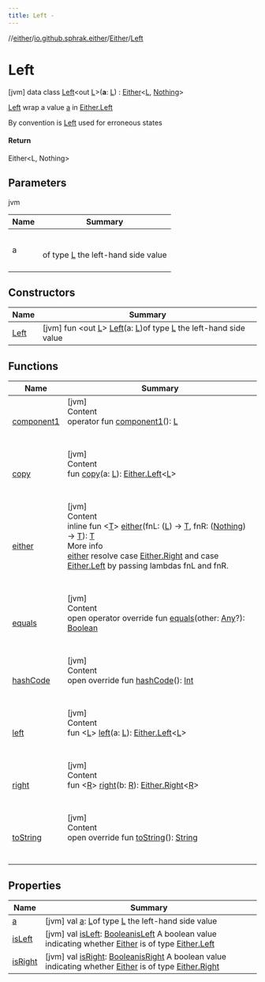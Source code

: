 ```yaml
---
title: Left -
---
```

//[either](../../../index.md)/[io.github.sphrak.either](../../index.md)/[Either](../index.md)/[Left](index.md)



# Left  
 [jvm] data class [Left](index.md)<out [L](index.md)>(**a**: [L](index.md)) : [Either](../index.md)<[L](index.md), [Nothing](https://kotlinlang.org/api/latest/jvm/stdlib/kotlin/-nothing/index.html)> 

[Left](index.md) wrap a value [a](a.md) in [Either.Left](index.md)



By convention is [Left](index.md) used for erroneous states



#### Return  


Either<L, Nothing>

   


## Parameters  
  
jvm  
  
|  Name|  Summary| 
|---|---|
| <a name="io.github.sphrak.either/Either.Left///PointingToDeclaration/"></a>a| <a name="io.github.sphrak.either/Either.Left///PointingToDeclaration/"></a><br><br>of type [L](index.md) the left-hand side value<br><br>
  


## Constructors  
  
|  Name|  Summary| 
|---|---|
| <a name="io.github.sphrak.either/Either.Left/Left/#TypeParam(bounds=[kotlin.Any?])/PointingToDeclaration/"></a>[Left](-left.md)| <a name="io.github.sphrak.either/Either.Left/Left/#TypeParam(bounds=[kotlin.Any?])/PointingToDeclaration/"></a> [jvm] fun <out [L](index.md)> [Left](-left.md)(a: [L](index.md))of type [L](index.md) the left-hand side value   <br>


## Functions  
  
|  Name|  Summary| 
|---|---|
| <a name="io.github.sphrak.either/Either.Left/component1/#/PointingToDeclaration/"></a>[component1](component1.md)| <a name="io.github.sphrak.either/Either.Left/component1/#/PointingToDeclaration/"></a>[jvm]  <br>Content  <br>operator fun [component1](component1.md)(): [L](index.md)  <br><br><br>
| <a name="io.github.sphrak.either/Either.Left/copy/#TypeParam(bounds=[kotlin.Any?])/PointingToDeclaration/"></a>[copy](copy.md)| <a name="io.github.sphrak.either/Either.Left/copy/#TypeParam(bounds=[kotlin.Any?])/PointingToDeclaration/"></a>[jvm]  <br>Content  <br>fun [copy](copy.md)(a: [L](index.md)): [Either.Left](index.md)<[L](index.md)>  <br><br><br>
| <a name="io.github.sphrak.either/Either/either/#kotlin.Function1[TypeParam(bounds=[kotlin.Any?]),TypeParam(bounds=[kotlin.Any?])]#kotlin.Function1[kotlin.Nothing,TypeParam(bounds=[kotlin.Any?])]/PointingToDeclaration/"></a>[either](index.md#%5Bio.github.sphrak.either%2FEither%2Feither%2F%23kotlin.Function1%5BTypeParam%28bounds%3D%5Bkotlin.Any%3F%5D%29%2CTypeParam%28bounds%3D%5Bkotlin.Any%3F%5D%29%5D%23kotlin.Function1%5Bkotlin.Nothing%2CTypeParam%28bounds%3D%5Bkotlin.Any%3F%5D%29%5D%2FPointingToDeclaration%2F%5D%2FFunctions%2F-1498975095)| <a name="io.github.sphrak.either/Either/either/#kotlin.Function1[TypeParam(bounds=[kotlin.Any?]),TypeParam(bounds=[kotlin.Any?])]#kotlin.Function1[kotlin.Nothing,TypeParam(bounds=[kotlin.Any?])]/PointingToDeclaration/"></a>[jvm]  <br>Content  <br>inline fun <[T](index.md#%5Bio.github.sphrak.either%2FEither%2Feither%2F%23kotlin.Function1%5BTypeParam%28bounds%3D%5Bkotlin.Any%3F%5D%29%2CTypeParam%28bounds%3D%5Bkotlin.Any%3F%5D%29%5D%23kotlin.Function1%5Bkotlin.Nothing%2CTypeParam%28bounds%3D%5Bkotlin.Any%3F%5D%29%5D%2FPointingToDeclaration%2F%5D%2FFunctions%2F-1498975095)> [either](index.md#%5Bio.github.sphrak.either%2FEither%2Feither%2F%23kotlin.Function1%5BTypeParam%28bounds%3D%5Bkotlin.Any%3F%5D%29%2CTypeParam%28bounds%3D%5Bkotlin.Any%3F%5D%29%5D%23kotlin.Function1%5Bkotlin.Nothing%2CTypeParam%28bounds%3D%5Bkotlin.Any%3F%5D%29%5D%2FPointingToDeclaration%2F%5D%2FFunctions%2F-1498975095)(fnL: ([L](index.md)) -> [T](index.md#%5Bio.github.sphrak.either%2FEither%2Feither%2F%23kotlin.Function1%5BTypeParam%28bounds%3D%5Bkotlin.Any%3F%5D%29%2CTypeParam%28bounds%3D%5Bkotlin.Any%3F%5D%29%5D%23kotlin.Function1%5Bkotlin.Nothing%2CTypeParam%28bounds%3D%5Bkotlin.Any%3F%5D%29%5D%2FPointingToDeclaration%2F%5D%2FFunctions%2F-1498975095), fnR: ([Nothing](https://kotlinlang.org/api/latest/jvm/stdlib/kotlin/-nothing/index.html)) -> [T](index.md#%5Bio.github.sphrak.either%2FEither%2Feither%2F%23kotlin.Function1%5BTypeParam%28bounds%3D%5Bkotlin.Any%3F%5D%29%2CTypeParam%28bounds%3D%5Bkotlin.Any%3F%5D%29%5D%23kotlin.Function1%5Bkotlin.Nothing%2CTypeParam%28bounds%3D%5Bkotlin.Any%3F%5D%29%5D%2FPointingToDeclaration%2F%5D%2FFunctions%2F-1498975095)): [T](index.md#%5Bio.github.sphrak.either%2FEither%2Feither%2F%23kotlin.Function1%5BTypeParam%28bounds%3D%5Bkotlin.Any%3F%5D%29%2CTypeParam%28bounds%3D%5Bkotlin.Any%3F%5D%29%5D%23kotlin.Function1%5Bkotlin.Nothing%2CTypeParam%28bounds%3D%5Bkotlin.Any%3F%5D%29%5D%2FPointingToDeclaration%2F%5D%2FFunctions%2F-1498975095)  <br>More info  <br>[either](../either.md) resolve case [Either.Right](../-right/index.md) and case [Either.Left](index.md) by passing lambdas fnL and fnR.  <br><br><br>
| <a name="kotlin/Any/equals/#kotlin.Any?/PointingToDeclaration/"></a>[equals](../-right/index.md#%5Bkotlin%2FAny%2Fequals%2F%23kotlin.Any%3F%2FPointingToDeclaration%2F%5D%2FFunctions%2F-1498975095)| <a name="kotlin/Any/equals/#kotlin.Any?/PointingToDeclaration/"></a>[jvm]  <br>Content  <br>open operator override fun [equals](../-right/index.md#%5Bkotlin%2FAny%2Fequals%2F%23kotlin.Any%3F%2FPointingToDeclaration%2F%5D%2FFunctions%2F-1498975095)(other: [Any](https://kotlinlang.org/api/latest/jvm/stdlib/kotlin/-any/index.html)?): [Boolean](https://kotlinlang.org/api/latest/jvm/stdlib/kotlin/-boolean/index.html)  <br><br><br>
| <a name="kotlin/Any/hashCode/#/PointingToDeclaration/"></a>[hashCode](../-right/index.md#%5Bkotlin%2FAny%2FhashCode%2F%23%2FPointingToDeclaration%2F%5D%2FFunctions%2F-1498975095)| <a name="kotlin/Any/hashCode/#/PointingToDeclaration/"></a>[jvm]  <br>Content  <br>open override fun [hashCode](../-right/index.md#%5Bkotlin%2FAny%2FhashCode%2F%23%2FPointingToDeclaration%2F%5D%2FFunctions%2F-1498975095)(): [Int](https://kotlinlang.org/api/latest/jvm/stdlib/kotlin/-int/index.html)  <br><br><br>
| <a name="io.github.sphrak.either/Either/left/#TypeParam(bounds=[kotlin.Any?])/PointingToDeclaration/"></a>[left](../left.md)| <a name="io.github.sphrak.either/Either/left/#TypeParam(bounds=[kotlin.Any?])/PointingToDeclaration/"></a>[jvm]  <br>Content  <br>fun <[L](../left.md)> [left](../left.md)(a: [L](../left.md)): [Either.Left](index.md)<[L](../left.md)>  <br><br><br>
| <a name="io.github.sphrak.either/Either/right/#TypeParam(bounds=[kotlin.Any?])/PointingToDeclaration/"></a>[right](../right.md)| <a name="io.github.sphrak.either/Either/right/#TypeParam(bounds=[kotlin.Any?])/PointingToDeclaration/"></a>[jvm]  <br>Content  <br>fun <[R](../right.md)> [right](../right.md)(b: [R](../right.md)): [Either.Right](../-right/index.md)<[R](../right.md)>  <br><br><br>
| <a name="kotlin/Any/toString/#/PointingToDeclaration/"></a>[toString](../-right/index.md#%5Bkotlin%2FAny%2FtoString%2F%23%2FPointingToDeclaration%2F%5D%2FFunctions%2F-1498975095)| <a name="kotlin/Any/toString/#/PointingToDeclaration/"></a>[jvm]  <br>Content  <br>open override fun [toString](../-right/index.md#%5Bkotlin%2FAny%2FtoString%2F%23%2FPointingToDeclaration%2F%5D%2FFunctions%2F-1498975095)(): [String](https://kotlinlang.org/api/latest/jvm/stdlib/kotlin/-string/index.html)  <br><br><br>


## Properties  
  
|  Name|  Summary| 
|---|---|
| <a name="io.github.sphrak.either/Either.Left/a/#/PointingToDeclaration/"></a>[a](a.md)| <a name="io.github.sphrak.either/Either.Left/a/#/PointingToDeclaration/"></a> [jvm] val [a](a.md): [L](index.md)of type [L](index.md) the left-hand side value   <br>
| <a name="io.github.sphrak.either/Either.Left/isLeft/#/PointingToDeclaration/"></a>[isLeft](is-left.md)| <a name="io.github.sphrak.either/Either.Left/isLeft/#/PointingToDeclaration/"></a> [jvm] val [isLeft](is-left.md): [Boolean](https://kotlinlang.org/api/latest/jvm/stdlib/kotlin/-boolean/index.html)[isLeft](../is-left.md) A boolean value indicating whether [Either](../index.md) is of type [Either.Left](index.md)   <br>
| <a name="io.github.sphrak.either/Either.Left/isRight/#/PointingToDeclaration/"></a>[isRight](is-right.md)| <a name="io.github.sphrak.either/Either.Left/isRight/#/PointingToDeclaration/"></a> [jvm] val [isRight](is-right.md): [Boolean](https://kotlinlang.org/api/latest/jvm/stdlib/kotlin/-boolean/index.html)[isRight](../is-right.md) A boolean value indicating whether [Either](../index.md) is of type [Either.Right](../-right/index.md)   <br>

